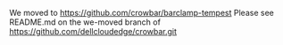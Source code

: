 We moved to https://github.com/crowbar/barclamp-tempest
Please see README.md on the we-moved branch of https://github.com/dellcloudedge/crowbar.git